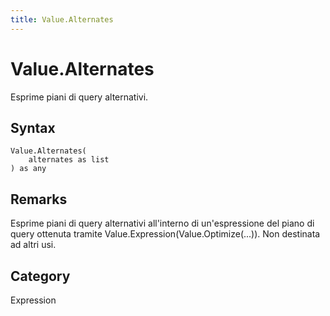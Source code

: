 ```yaml
---
title: Value.Alternates
---
```


# Value.Alternates


Esprime piani di query alternativi.


## Syntax

```powerquery
Value.Alternates(
    alternates as list
) as any
```


## Remarks

Esprime piani di query alternativi all'interno di un'espressione del piano di query ottenuta tramite Value.Expression(Value.Optimize(...)). Non destinata ad altri usi.



## Category
Expression
